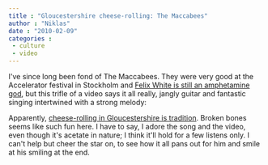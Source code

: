 ```yaml
---
title : "Gloucestershire cheese-rolling: The Maccabees"
author : "Niklas"
date : "2010-02-09"
categories : 
 - culture
 - video
---
```


I've since long been fond of The Maccabees. They were very good at the Accelerator festival in Stockholm and [Felix White is still an amphetamine god](http://www.flickr.com/photos/pivic/686851084), but this trifle of a video says it all really, jangly guitar and fantastic singing intertwined with a strong melody:

Apparently, [cheese-rolling in Gloucestershire is tradition](http://www.cheese-rolling.co.uk). Broken bones seems like such fun here. I have to say, I adore the song and the video, even though it's acetate in nature; I think it'll hold for a few listens only. I can't help but cheer the star on, to see how it all pans out for him and smile at his smiling at the end.

